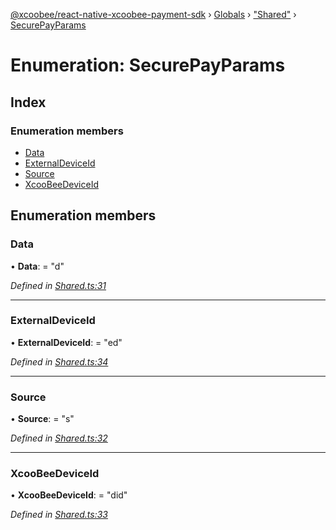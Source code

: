 [@xcoobee/react-native-xcoobee-payment-sdk](../README.md) › [Globals](../globals.md) › ["Shared"](../modules/_shared_.md) › [SecurePayParams](_shared_.securepayparams.md)

# Enumeration: SecurePayParams

## Index

### Enumeration members

* [Data](_shared_.securepayparams.md#data)
* [ExternalDeviceId](_shared_.securepayparams.md#externaldeviceid)
* [Source](_shared_.securepayparams.md#source)
* [XcooBeeDeviceId](_shared_.securepayparams.md#xcoobeedeviceid)

## Enumeration members

###  Data

• **Data**: = "d"

*Defined in [Shared.ts:31](https://github.com/XcooBee/payment-sdk-react-native/blob/212c279/src/Shared.ts#L31)*

___

###  ExternalDeviceId

• **ExternalDeviceId**: = "ed"

*Defined in [Shared.ts:34](https://github.com/XcooBee/payment-sdk-react-native/blob/212c279/src/Shared.ts#L34)*

___

###  Source

• **Source**: = "s"

*Defined in [Shared.ts:32](https://github.com/XcooBee/payment-sdk-react-native/blob/212c279/src/Shared.ts#L32)*

___

###  XcooBeeDeviceId

• **XcooBeeDeviceId**: = "did"

*Defined in [Shared.ts:33](https://github.com/XcooBee/payment-sdk-react-native/blob/212c279/src/Shared.ts#L33)*
